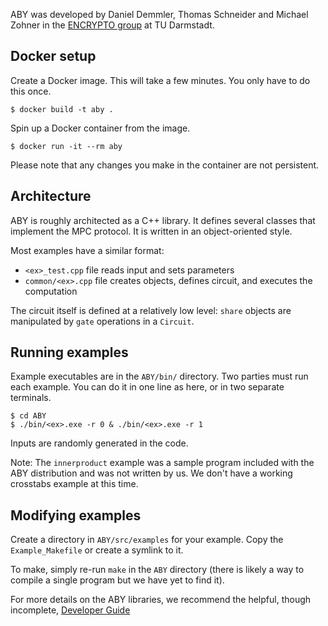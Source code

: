 ABY was developed by Daniel Demmler, Thomas Schneider and Michael Zohner in the [ENCRYPTO group](https://www.encrypto.informatik.tu-darmstadt.de/encrypto/) at TU Darmstadt.

## Docker setup

Create a Docker image. This will take a few minutes. You only have to do this once.
```
$ docker build -t aby .
```
Spin up a Docker container from the image.
```
$ docker run -it --rm aby 
```
Please note that any changes you make in the container are not persistent.

## Architecture

ABY is roughly architected as a C++ library. It defines several classes that
implement the MPC protocol. It is written in an object-oriented style. 

Most examples have a similar format: 
- `<ex>_test.cpp` file reads input and sets parameters
- `common/<ex>.cpp` file creates objects, defines circuit, and executes the
  computation

The circuit itself is defined at a relatively low level: `share` objects are
manipulated by `gate` operations in a `Circuit`. 

## Running examples
Example executables are in the `ABY/bin/` directory. Two parties must run each
example. You can do it in one line as here, or in two separate terminals.
```
$ cd ABY
$ ./bin/<ex>.exe -r 0 & ./bin/<ex>.exe -r 1
```

Inputs are randomly generated in the code.

Note: The `innerproduct` example was a sample program included with the ABY distribution and was not written by us. We don't have a working crosstabs example at this time. 

## Modifying examples
Create a directory in `ABY/src/examples` for your example. Copy the `Example_Makefile` or create a symlink to it.

To make, simply re-run `make` in the `ABY` directory (there is likely a way to
compile a single program but we have yet to find it).

For more details on the ABY libraries, we recommend the helpful, though
incomplete, [Developer
Guide](https://www.informatik.tu-darmstadt.de/media/encrypto/encrypto_code/abydevguide.pdf)
